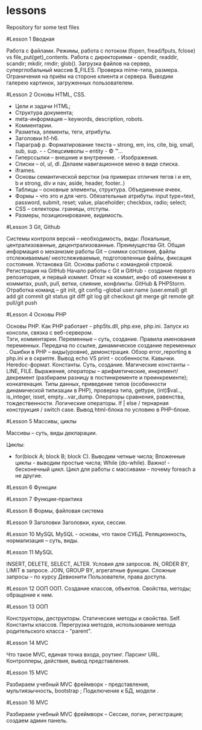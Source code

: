 # lessons
Repository for some test files

#Lesson 1
Вводная

Работа с файлами.
Режимы, работа с потоком (fopen, fread/fputs, fclose) vs file_put(get)_contents. Работа с  директориями - opendir, readdir, scandir; mkdir, rmdir; glob(). Загрузка файлов на сервер, суперглобальный массив $_FILES. 
Проверка mime-типа, размера. Ограничения на приём на стороне клиента и сервера. Выводим галерею картинок, загруженных пользователем.

#Lesson 2
Основы HTML, CSS. 

- Цели и задачи HTML; 
- Структура документа;
- meta-информация – keywords, description, robots. 
- Комментарии. 
- Разметка, элементы, теги, атрибуты.  
- Заголовки h1-h6. 
- Параграф p. Форматирование текста – strong, em, ins, cite, big, small, sub, sup. -  - Спецсимволы – entity - &copy; &trade;…
- Гиперссылки – внешние и внутренние. - Изображения. 
- Списки – ol, ul, dl. Делаем навигационное меню в виде списка. 
- iframes.
- Основы семантической верстки (на примерах отличия тегов i и em, b и strong, div и nav, aside, header, footer..)
- Таблицы – основные элементы, структура. Объединение ячеек.
- Формы – что это и для чего. Обязательные атрибуты. input type=text, password, submit, reset; value, placeholder; checkbox, radio; select; 
- CSS – селекторы. границы, отступы. 
- Размеры, позиционирование, видимость.

#Lesson 3
Git, Github

Системы контроля версий – необходимость, виды:
Локальные, централизованные, децентрализованные. Преимущества Git.
Общая информация о механизме работы Git – снимки состояния, файлы отслеживаемые/ неотслеживаемые, подготовленные файлы, фиксация состояния.
Установка Git. Основы работы с командной строкой. Регистрация на GitHub Начало работы с Git и GitHub - создание первого репозитория, и первый коммит. Откат на коммит, инфо об изменении в коммитах, push, pull, ветки, слияние, конфликты. GitHub & PHPStorm. Отработка команд – 
git init, 
git config –global user.name (user.email)
git add
git commit
git status
git diff
git log
git checkout
git merge
git remote
git pull/git push

#Lesson 4
Основы PHP

Основы PHP. Как PHP работает - php5ts.dll, php.exe,  php.ini. Запуск из консоли, связка с веб-сервером.  
Тэги, комментарии.
Переменные – суть, создание. Правила именования переменных.
Передача по ссылке, динамическое создание переменных . 
Ошибки в PHP – виды(уровни), демонстрация. Обзор error_reporting в php.ini и в скрипте.
Вывод echo VS print - особенности. Кавычки. Heredoc-формат. 
Константы. Суть, создание. 
Магические константы – LINE, FILE.
Выражения, операторы – арифметические, инкремент/декремент (разбираем разницу в постинкременте и преинкременте); конкатенация.
Типы данных, приведение типов (особенности динамической типизации в PHP), проверка типа, gettype, (int)$val.., is_integer, isset, empty...var_dump.
Операторы сравнения, равенства, тождественности.
Логические операторы.
If | else / тернарная конструкция / switch case.  Вывод html-блока по условию в PHP-блоке.

#Lesson 5
Массивы, циклы

Массивы – суть, виды декларации. 

Циклы:
- for(block A; block B; block C). Выводим четные числа; 
Вложенные циклы - выводим простые числа;
While (do-while). Важно! - бесконечный цикл.
Цикл для работы с массивами – почему foreach а не другие.


#Lesson 6
Функции

#Lesson 7
Функции-практика

#Lesson 8
Формы, файловая система

#Lesson 9
Заголовки
Заголовки, куки, сессии.

#Lesson 10
MySQL
MySQL - основы, что такое СУБД. Реляционность,  нормализация – суть, виды.

#Lesson 11
MySQL

INSERT, DELETE, SELECT, ALTER. Условия для запросов.
IN, ORDER BY, LIMIT в запросе.
JOIN, GROUP BY, агрегатные функции.
Сложные запросы – по курсу Девионити
Пользователи, права доступа.

#Lesson 12
ООП
ООП. Создание классов, объектов. Свойства, методы; обращение к ним. 

#Lesson 13
ООП

Конструкторы, деструкторы. Статические методы и свойства. Self.
Константы классов. Перегрузка методов, использование метода родительского класса - "parent".

#Lesson 14
MVC

Что такое MVC, единая точка входа, роутинг. Парсинг URL.
Контроллеры, действия, вывод представления.

#Lesson 15
MVC

Разбираем учебный MVC фреймворк - представления, мультиязычность, bootstrap ;  Подключение к БД, модели .

#Lesson 16
MVC

Разбираем учебный MVC фреймворк – Сессии, логин, регистрация; создаем админ панель.